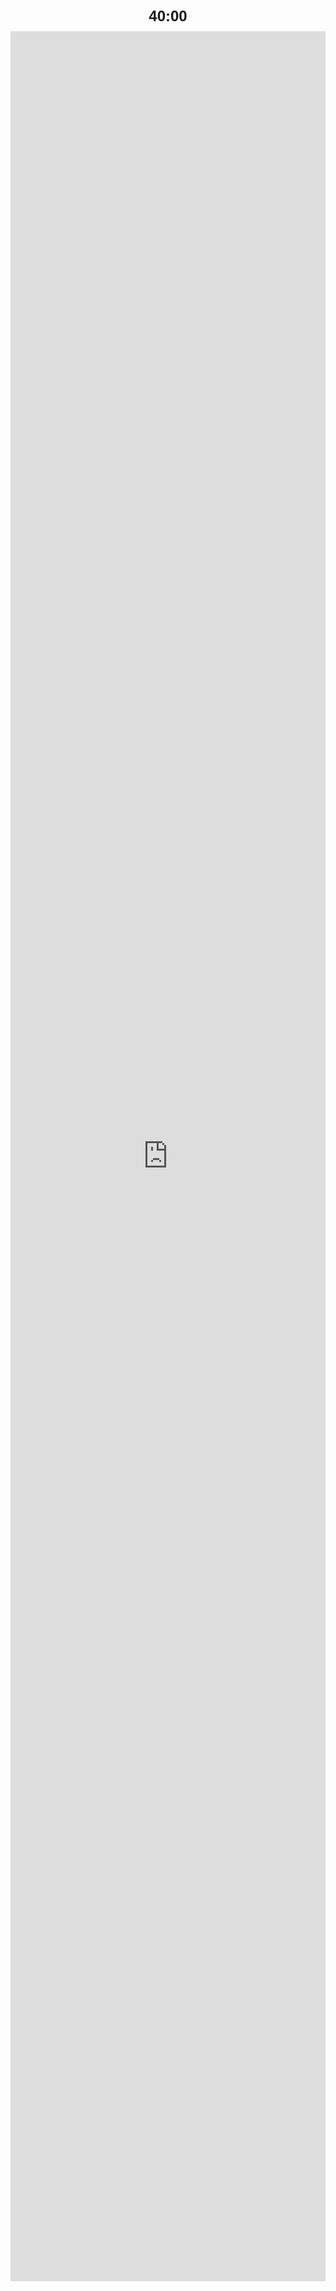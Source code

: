 <!DOCTYPE html>
<html>
<head>
  <title>Timed Google Form</title>
  <style>
    body {
      font-family: Arial, sans-serif;
      text-align: center;
      padding: 20px;
    }
    iframe {
      width: 100%;
      height: 90vh;
      border: none;
    }
    #timer {
      font-size: 24px;
      font-weight: bold;
      margin-bottom: 10px;
    }
  </style>
</head>
<body>

  <div id="timer">40:00</div>

  <!-- Replace the src URL below with your actual Google Form link -->
  <iframe src="https://docs.google.com/forms/d/e/1FAIpQLSe1driKhYO4rYRovG5CkXRHFoGKJg5odTGyXWK9_Qk7VqId2g/viewform?usp=dialog"></iframe>

  <script>
    let time = 40 * 60; // 40 minutes in seconds
    const timerDisplay = document.getElementById('timer');

    const countdown = setInterval(() => {
      const minutes = Math.floor(time / 60);
      const seconds = time % 60;
      timerDisplay.textContent = `${minutes.toString().padStart(2, '0')}:${seconds.toString().padStart(2, '0')}`;
      time--;

      if (time < 0) {
        clearInterval(countdown);
        alert("Time is up! The form will now close.");
        window.location.href = "https://www.google.com"; // Redirect or close
      }
    }, 1000);
  </script>

</body>
</html>
